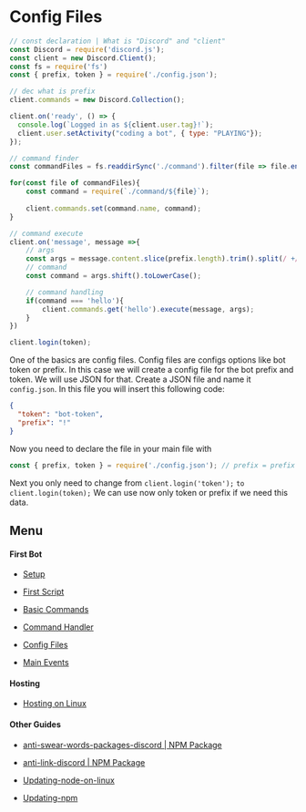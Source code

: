 # Config Files

```js
// const declaration | What is "Discord" and "client"
const Discord = require('discord.js');
const client = new Discord.Client();
const fs = require('fs')
const { prefix, token } = require('./config.json');

// dec what is prefix
client.commands = new Discord.Collection();

client.on('ready', () => {
  console.log(`Logged in as ${client.user.tag}!`);
  client.user.setActivity("coding a bot", { type: "PLAYING"});
});

// command finder
const commandFiles = fs.readdirSync('./command').filter(file => file.endsWith('.js'));

for(const file of commandFiles){
    const command = require(`./command/${file}`);
 
    client.commands.set(command.name, command);
}

// command execute
client.on('message', message =>{
    // args
	const args = message.content.slice(prefix.length).trim().split(/ +/);
    // command
	const command = args.shift().toLowerCase();

    // command handling
    if(command === 'hello'){
        client.commands.get('hello').execute(message, args);
    }
})

client.login(token);
```

One of the basics are config files. Config files are configs options like bot token or prefix. In this case we will create a config file for the bot prefix and token. We will use JSON for that. 
Create a JSON file and name it `config.json`. In this file you will insert this following code:

```json
{
  "token": "bot-token",
  "prefix": "!"
}
```

Now you need to declare the file in your main file with 
```js
const { prefix, token } = require('./config.json'); // prefix = prefix obj | token = token obj
```

Next you only need to change from `client.login('token');` `to client.login(token);` We can use now only token or prefix if we need this data.



## Menu

#### First Bot

- [Setup](https://github.com/ookamicodes/discordjs-guide/blob/master/first-bot/chapters/.setup.md)

- [First Script](https://github.com/ookamicodes/discordjs-guide/blob/master/first-bot/chapters/1_first-script.md)

- [Basic Commands](https://github.com/ookamicodes/discordjs-guide/blob/master/first-bot/chapters/2_basic-commands.md)

- [Command Handler](https://github.com/ookamicodes/discordjs-guide/blob/master/first-bot/chapters/3_command-handler.md)

- [Config Files](https://github.com/ookamicodes/discordjs-guide/blob/master/first-bot/chapters/4_config-files.md)

- [Main Events](https://github.com/ookamicodes/discordjs-guide/blob/master/first-bot/chapters/5_main-events.md)

#### Hosting

- [Hosting on Linux](https://github.com/ookamicodes/discordjs-guide/blob/main/hosting-guides/hosting-on-linux.md)

#### Other Guides

- [anti-swear-words-packages-discord | NPM Package](https://github.com/ookamicodes/discordjs-guide/blob/master/other-guides/chapters/anti-swear-words.md)

- [anti-link-discord | NPM Package](https://github.com/ookamicodes/discordjs-guide/blob/master/other-guides/chapters/anti-link.md)

- [Updating-node-on-linux](https://github.com/ookamicodes/discordjs-guide/blob/main/other-guides/chapters/update-node-linux.md)

- [Updating-npm](https://github.com/ookamicodes/discordjs-guide/blob/main/other-guides/chapters/update-npm.md)